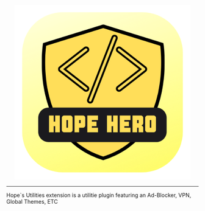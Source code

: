 <p align="center">
 <img width="460" height="460" src="assets/images/image.png">
</p>

---

Hope`s Utilities extension is a utilitie plugin featuring an Ad-Blocker, VPN, Global Themes, ETC
